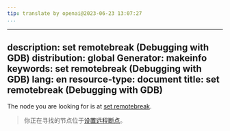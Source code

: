 ```yaml
---
tip: translate by openai@2023-06-23 13:07:27
...
```

---
description: set remotebreak (Debugging with GDB)
distribution: global
Generator: makeinfo
keywords: set remotebreak (Debugging with GDB)
lang: en
resource-type: document
title: set remotebreak (Debugging with GDB)
-------------------------------------------

The node you are looking for is at [set remotebreak](Remote-Configuration.html#set-remotebreak).

> 你正在寻找的节点位于[设置远程断点](Remote-Configuration.html#set-remotebreak)。
